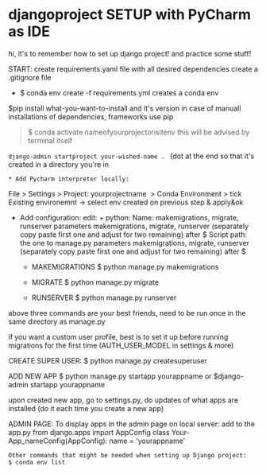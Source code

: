 # djangoproject SETUP with PyCharm as IDE
hi, it's to remember how to set up django project! and practice some stuff!

START: 
create requirements.yaml file with all desired dependencies 
create a .gitignore file

   * $ conda env create -f requirements.yml
creates a conda env

$pip install what-you-want-to-install and it's version
   in case of manuall installations of dependencies, frameworks use pip

> $ conda activate nameofyourprojectorisitenv 
this will be advised by terminal itself

`django-admin startproject your-wished-name . `
   (dot at the end so that it's created in a directory you're in 

    * Add Pycharm interpreter locally:
File > Settings > Project: yourprojectname  > Conda Environment > tick Existing environemnt -> select env created on previous step & apply&ok

  * Add configuration: edit: + python:
Name: makemigrations, migrate, runserver
parameters makemigrations, migrate, runserver (separately copy paste first one and adjust for two remaining) after $
Script path: the one to manage.py
parameters makemigrations, migrate, runserver (separately copy paste first one and adjust for two remaining) after $


    - MAKEMIGRATIONS
    $ python manage.py makemigrations 

    - MIGRATE
    $ python manage.py migrate

    - RUNSERVER
    $ python manage.py runserver

above three commands are your best friends, need to be run once in the same directory as manage.py

if you want a custom user profile, best is to set it up before running migrations for the first time (AUTH_USER_MODEL in settings & more) 

CREATE SUPER USER: 
$ python manage.py createsuperuser

ADD NEW APP
$ python manage.py startapp yourappname or $django-admin startapp yourappname 

upon created new app, go to settings.py, do updates of what apps are installed (do it each time you create a new app)

ADMIN PAGE:
To display apps in the admin page on local server: add to the app.py 
from django.apps import AppConfig
class Your-App_nameConfig(AppConfig):
    name = 'yourappname'
    
    
    Other commands that might be needed when setting up Django project: 
    $ conda env list 

